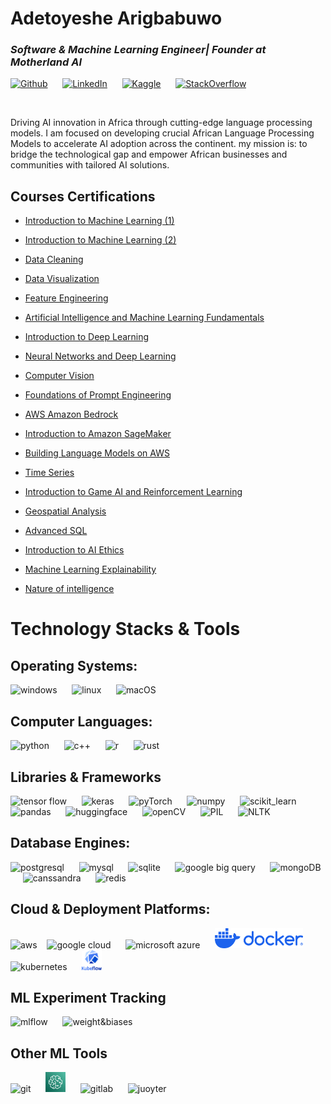 # Adetoyeshe Arigbabuwo
### *Software & Machine Learning Engineer| Founder at Motherland AI* 
[<img src='https://upload.wikimedia.org/wikipedia/commons/9/91/Octicons-mark-github.svg' alt='Github' height='24'></img>](https://github.com/princegbabuwo)
&nbsp;&nbsp;&nbsp;&nbsp;
[<img src='https://upload.wikimedia.org/wikipedia/commons/7/7e/LinkedIn_PNG16.png' height='24' alt='LinkedIn'>](https://www.linkedin.com/in/princegbabuwo/)
&nbsp;&nbsp;&nbsp;&nbsp;
[<img src='https://upload.wikimedia.org/wikipedia/commons/7/7c/Kaggle_logo.png' alt='Kaggle' height='24'>](https://www.kaggle.com/adetoyeshearigbabuwo)
&nbsp;&nbsp;&nbsp;&nbsp;
[<img src='https://upload.wikimedia.org/wikipedia/commons/e/ef/Stack_Overflow_icon.svg' alt='StackOverflow' height='24'>](https://stackoverflow.com/users/10446949/adetoye?tab=profile)

<br>

Driving AI innovation in Africa through cutting-edge language processing models. I am focused on developing crucial African Language Processing Models to accelerate AI adoption across the continent. my mission is: to bridge the technological gap and empower African businesses and communities with tailored AI solutions.

## Courses Certifications
* [Introduction to Machine Learning (1)](https://drive.google.com/file/d/1mmU3nTjaUeYOo2odR4GfeB1OGh8EPhbe/view?usp=drive_link)

* [Introduction to Machine Learning (2)](https://www.kaggle.com/learn/certification/adetoyeshearigbabuwo/intro-to-machine-learning)

* [Data Cleaning](https://www.kaggle.com/learn/certification/adetoyeshearigbabuwo/data-cleaning)

* [Data Visualization](https://www.kaggle.com/learn/certification/adetoyeshearigbabuwo/data-visualization)

* [Feature Engineering](https://www.kaggle.com/learn/certification/adetoyeshearigbabuwo/feature-engineering)

* [Artificial Intelligence and Machine Learning Fundamentals](https://www.udemy.com/certificate/UC-41d45651-33b3-4569-8cc3-c38b0f5bfc89/)

* [Introduction to Deep Learning](https://www.kaggle.com/learn/certification/adetoyeshearigbabuwo/intro-to-deep-learning)

* [Neural Networks and Deep Learning](https://www.coursera.org/account/accomplishments/records/CWXK45GT9C9J)

* [Computer Vision](https://www.kaggle.com/learn/certification/adetoyeshearigbabuwo/computer-vision)

* [Foundations of Prompt Engineering](https://drive.google.com/file/d/1tbD056rcv_A87qx6-QxAnX9-WBicZSCZ/view?usp=drive_link)

* [AWS Amazon Bedrock](https://drive.google.com/file/d/10etOp-Gkg061r1fIH-zFp2yKw5mQ7wXY/view?usp=drive_link)

* [Introduction to Amazon SageMaker](https://drive.google.com/file/d/19fKGG3vuc3QzLqD5jZTH9-XbjNBMJQsv/view?usp=drive_link)

* [Building Language Models on AWS](https://drive.google.com/file/d/18AvJ4IsSW0viSZPOksXZYoDK7JPQTjXA/view?usp=drive_link)

* [Time Series](https://www.kaggle.com/learn/certification/adetoyeshearigbabuwo/time-series)

* [Introduction to Game AI and Reinforcement Learning](https://www.kaggle.com/learn/certification/adetoyeshearigbabuwo/intro-to-game-ai-and-reinforcement-learning)

* [Geospatial Analysis](https://www.kaggle.com/learn/certification/adetoyeshearigbabuwo/geospatial-analysis)

* [Advanced SQL](https://www.kaggle.com/learn/certification/adetoyeshearigbabuwo/advanced-sql)

* [Introduction to AI Ethics](https://www.kaggle.com/learn/certification/adetoyeshearigbabuwo/intro-to-ai-ethics)

* [Machine Learning Explainability](https://www.kaggle.com/learn/certification/adetoyeshearigbabuwo/machine-learning-explainability)

* [Nature of intelligence](https://www.udemy.com/certificate/UC-1f5b8821-780d-4a5e-9d20-501c66538af3/)




# Technology Stacks & Tools
## Operating Systems:
<img src='https://upload.wikimedia.org/wikipedia/commons/8/87/Windows_logo_-_2021.svg' height='32' alt='windows'></img>
&nbsp;&nbsp;&nbsp;&nbsp;
<img src='https://upload.wikimedia.org/wikipedia/commons/f/f1/Icons8_flat_linux.svg' height='32' alt='linux'></img>
&nbsp;&nbsp;&nbsp;&nbsp;
<img src='https://upload.wikimedia.org/wikipedia/commons/7/74/Apple_logo_dark_grey.svg' height='32' alt='macOS'></img>
&nbsp;&nbsp;&nbsp;&nbsp;
<br>

## Computer Languages:
<img src='https://upload.wikimedia.org/wikipedia/commons/c/c3/Python-logo-notext.svg' height='32' alt='python'></img>
&nbsp;&nbsp;&nbsp;&nbsp;
<img src='https://upload.wikimedia.org/wikipedia/commons/1/18/ISO_C%2B%2B_Logo.svg' height='32' alt='c++'>
&nbsp;&nbsp;&nbsp;&nbsp;
<img src='https://www.r-project.org/logo/Rlogo.svg' height='32' alt='r'>
&nbsp;&nbsp;&nbsp;&nbsp;
<img src='https://www.rust-lang.org/logos/rust-logo-32x32.png' alt='rust'>
<br>

## Libraries & Frameworks
<img src='https://upload.wikimedia.org/wikipedia/commons/2/2d/Tensorflow_logo.svg' height='32' alt='tensor flow'></img>
&nbsp;&nbsp;&nbsp;&nbsp;
<img src='https://upload.wikimedia.org/wikipedia/commons/a/ae/Keras_logo.svg' height='32' alt='keras'></img>
&nbsp;&nbsp;&nbsp;&nbsp;
<img src='https://upload.wikimedia.org/wikipedia/commons/1/10/PyTorch_logo_icon.svg' height='32' alt='pyTorch'>
&nbsp;&nbsp;&nbsp;&nbsp;
<img src='https://upload.wikimedia.org/wikipedia/commons/3/31/NumPy_logo_2020.svg' height='32' alt='numpy'>
&nbsp;&nbsp;&nbsp;&nbsp;
<img src='https://upload.wikimedia.org/wikipedia/commons/0/05/Scikit_learn_logo_small.svg' height='32' alt='scikit_learn'>
&nbsp;&nbsp;&nbsp;&nbsp;
<img src='https://upload.wikimedia.org/wikipedia/commons/e/ed/Pandas_logo.svg' height='32' alt='pandas'>
&nbsp;&nbsp;&nbsp;&nbsp;
<img src='https://cdn-lfs.huggingface.co/repos/96/a2/96a2c8468c1546e660ac2609e49404b8588fcf5a748761fa72c154b2836b4c83/42378b786aa85e6103abbd2ee24e56672467d562ecf884eb51cefe3a68971087?response-content-disposition=inline%3B+filename*%3DUTF-8%27%27hf-logo-with-title.png%3B+filename%3D%22hf-logo-with-title.png%22%3B&response-content-type=image%2Fpng&Expires=1721499626&Policy=eyJTdGF0ZW1lbnQiOlt7IkNvbmRpdGlvbiI6eyJEYXRlTGVzc1RoYW4iOnsiQVdTOkVwb2NoVGltZSI6MTcyMTQ5OTYyNn19LCJSZXNvdXJjZSI6Imh0dHBzOi8vY2RuLWxmcy5odWdnaW5nZmFjZS5jby9yZXBvcy85Ni9hMi85NmEyYzg0NjhjMTU0NmU2NjBhYzI2MDllNDk0MDRiODU4OGZjZjVhNzQ4NzYxZmE3MmMxNTRiMjgzNmI0YzgzLzQyMzc4Yjc4NmFhODVlNjEwM2FiYmQyZWUyNGU1NjY3MjQ2N2Q1NjJlY2Y4ODRlYjUxY2VmZTNhNjg5NzEwODc%7EcmVzcG9uc2UtY29udGVudC1kaXNwb3NpdGlvbj0qJnJlc3BvbnNlLWNvbnRlbnQtdHlwZT0qIn1dfQ__&Signature=QN9sBR6xgLsVqxSkzxpREbJLXZoBa-RXOL1AFpukS7l5YmjfiJuIb8O7cw7A1Ih7Fb61yv%7EyPaHxE%7EB8s54e82zKSXW32Kl2BzvrSxawqlzlGIpUTHJlAeKBllCBpAFulr5le4tRGxoxWu2Gf55QLUflI%7E1CXNKCeqKa6I2MMqM0UqnmEQc2tMiXGMNSdQfKsKbDG1sdcqQP2-oLjBuj2vzLD97jrOEytb8ZvS3P-jNkD1fcRCCS-iBhFIMZW65yH9Q6qYlvPLtNeiv1zsH%7EfkTLM%7EfVIy13B%7EEfek-6aMf1hUy0KVzBcwxhmRq0eM8DEN4wSH4GW2lxc4DcoeVv9w__&Key-Pair-Id=K3ESJI6DHPFC7' height='32' alt='huggingface'>
&nbsp;&nbsp;&nbsp;&nbsp;
<img src='https://upload.wikimedia.org/wikipedia/commons/3/32/OpenCV_Logo_with_text_svg_version.svg' height='32' alt='openCV'>
&nbsp;&nbsp;&nbsp;&nbsp;
<img src='https://cloud.githubusercontent.com/assets/72164/2638484/3f743636-beaf-11e3-8f26-0d3b41f12edf.png' height='32' alt='PIL'>
&nbsp;&nbsp;&nbsp;&nbsp;
<img src='https://thedatascientist.com/wp-content/uploads/2023/08/nltk.png' height='32' alt='NLTK'>
<br>

## Database Engines:
<img src='https://wiki.postgresql.org/images/a/a4/PostgreSQL_logo.3colors.svg' height='32' alt='postgresql'></img>
&nbsp;&nbsp;&nbsp;&nbsp;
<img src='https://www.mysql.com/common/logos/logo-mysql-170x115.png' height='32' alt='mysql'>
&nbsp;&nbsp;&nbsp;&nbsp;
<img src='https://upload.wikimedia.org/wikipedia/commons/3/38/SQLite370.svg' height='32' alt='sqlite'>
&nbsp;&nbsp;&nbsp;&nbsp;
<img src='https://metriclabs.com.au/wp-content/uploads/2024/06/314-3143797_google-big-query-logo-google-bigquery-logo-clipart.jpg' height='32' alt='google big query'></img>
&nbsp;&nbsp;&nbsp;&nbsp;
<img src='https://upload.wikimedia.org/wikipedia/commons/9/93/MongoDB_Logo.svg' height='32' alt='mongoDB'>
&nbsp;&nbsp;&nbsp;&nbsp;
<img src='https://upload.wikimedia.org/wikipedia/commons/5/5e/Cassandra_logo.svg' height='32' alt='canssandra'>
&nbsp;&nbsp;&nbsp;&nbsp;
<img src='https://upload.wikimedia.org/wikipedia/commons/6/64/Logo-redis.svg' height='32' alt='redis'>
&nbsp;&nbsp;&nbsp;&nbsp;
<br>

## Cloud & Deployment Platforms:
<img src='https://upload.wikimedia.org/wikipedia/commons/9/93/Amazon_Web_Services_Logo.svg' height='32' alt='aws'><img>
&nbsp;&nbsp;
<img src='https://upload.wikimedia.org/wikipedia/commons/5/51/Google_Cloud_logo.svg' height='32' alt='google cloud'>
&nbsp;&nbsp;&nbsp;&nbsp;
<img src='https://upload.wikimedia.org/wikipedia/commons/a/a8/Microsoft_Azure_Logo.svg' height='32' alt='microsoft azure'>
&nbsp;&nbsp;&nbsp;&nbsp;
<img src='icons/docker-logo-blue.png' height='32' alt='docker'>
&nbsp;&nbsp;&nbsp;&nbsp;
<img src='https://upload.wikimedia.org/wikipedia/commons/6/67/Kubernetes_logo.svg' height='32' alt='kubernetes'>
&nbsp;&nbsp;&nbsp;&nbsp;
<img src='icons/kubeflow.svg' height='32' alt='kubeflow'>
&nbsp;&nbsp;&nbsp;&nbsp;
<br>

## ML Experiment Tracking
<img src='https://mlflow.org/img/mlflow-black.svg' height='32' alt='mlflow'></img>
&nbsp;&nbsp;&nbsp;&nbsp;
<img src='https://site.wandb.ai/nitropack_static/pfApWRihljemXzAqfjcIBKUphCWQwXRI/assets/images/optimized/rev-3bb3226/site.wandb.ai/wp-content/uploads/2024/05/Horizontal-WB-logo.svg' height='32' alt='weight&biases'>
&nbsp;&nbsp;&nbsp;&nbsp;

## Other ML Tools
<img src='https://upload.wikimedia.org/wikipedia/commons/3/3f/Git_icon.svg' height='32' alt='git'></img>
&nbsp;&nbsp;&nbsp;&nbsp;
<img src='icons/SageMaker.png' height='32' alt='amazon sagemaker'>
&nbsp;&nbsp;&nbsp;&nbsp;
<img src='https://upload.wikimedia.org/wikipedia/commons/e/e1/GitLab_logo.svg' height='32' alt='gitlab'>
&nbsp;&nbsp;&nbsp;&nbsp;
<img src='https://upload.wikimedia.org/wikipedia/commons/archive/3/38/20190118024745%21Jupyter_logo.svg' height='32' alt='juoyter'>
&nbsp;&nbsp;&nbsp;&nbsp;

<!--

# Technology Stacks & Tools
## Operating Systems:
- Windows
- Linux
- MacOS

## Computer Languages:
- Python
- C++
- R
- Rust

## Libraries & Frameworks
- Tensor Flow
- Keras
- PyTorch
- Numpy 
- Scikit Learn
- Pandas
- Spacy
- HuggingFace Transformers
- OpenCV
- Pillow
- Apache Hadoo
- NLTK
- Apache MXNet
- Microsoft COgnitive Toolkit

## Database Engines:
-PostgreSQL
- MySQL
- SQLite
- MongoDB
- Canssandra DB
- Redis

## Cloud & Deployment Platforms:
- AWS
- Google Cloud
- Microsoft Azure
- Docker
- Kubernetes
- KubeFlow

## ML Experiment Tracking
- ML Flow
- Weights and Biases
- Neptune.ai

## Other ML Tools
- Data Robot
- Git
- GitHub
- GitLab
- Apache Kafka
- Apache Spark
- JupyterLab and Jupyter Notebook
- Google Collab
- Label Studio
- Amazon SageMaker
- Google BugQuery
-->
